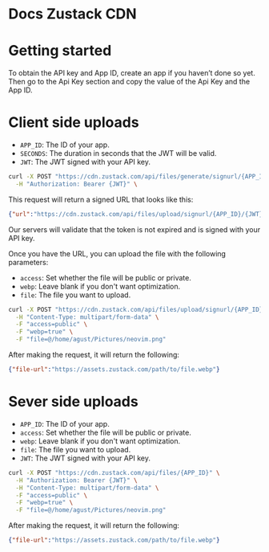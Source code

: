 # Docs Zustack CDN

# Getting started

To obtain the API key and App ID, create an app if you haven’t done so yet. 
Then go to the Api Key section and copy the value of the Api Key and the App ID.

# Client side uploads

- `APP_ID`: The ID of your app.
- `SECONDS`: The duration in seconds that the JWT will be valid.
- `JWT`: The JWT signed with your API key. 

```bash
curl -X POST "https://cdn.zustack.com/api/files/generate/signurl/{APP_ID}/{SECONDS}" \
  -H "Authorization: Bearer {JWT}" \
```

This request will return a signed URL that looks like this:

```json
{"url":"https://cdn.zustack.com/api/files/upload/signurl/{APP_ID}/{JWT}"}
```

Our servers will validate that the token is not expired and is signed with your API key.

Once you have the URL, you can upload the file with the following parameters:

- `access`: Set whether the file will be public or private.
- `webp`: Leave blank if you don't want optimization.
- `file`: The file you want to upload.

```bash
curl -X POST "https://cdn.zustack.com/api/files/upload/signurl/{APP_ID}/{JWT}" \
  -H "Content-Type: multipart/form-data" \
  -F "access=public" \
  -F "webp=true" \
  -F "file=@/home/agust/Pictures/neovim.png"
```

After making the request, it will return the following:
```json
{"file-url":"https://assets.zustack.com/path/to/file.webp"}
```

# Sever side uploads

- `APP_ID`: The ID of your app.
- `access`: Set whether the file will be public or private.
- `webp`: Leave blank if you don't want optimization.
- `file`: The file you want to upload.
- `JWT`: The JWT signed with your API key. 

```bash
curl -X POST "https://cdn.zustack.com/api/files/{APP_ID}" \
  -H "Authorization: Bearer {JWT}" \
  -H "Content-Type: multipart/form-data" \
  -F "access=public" \
  -F "webp=true" \
  -F "file=@/home/agust/Pictures/neovim.png"
```

After making the request, it will return the following:
```json
{"file-url":"https://assets.zustack.com/path/to/file.webp"}
```
